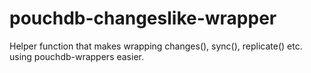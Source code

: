pouchdb-changeslike-wrapper
===========================

Helper function that makes wrapping changes(), sync(), replicate() etc.
using pouchdb-wrappers easier.
